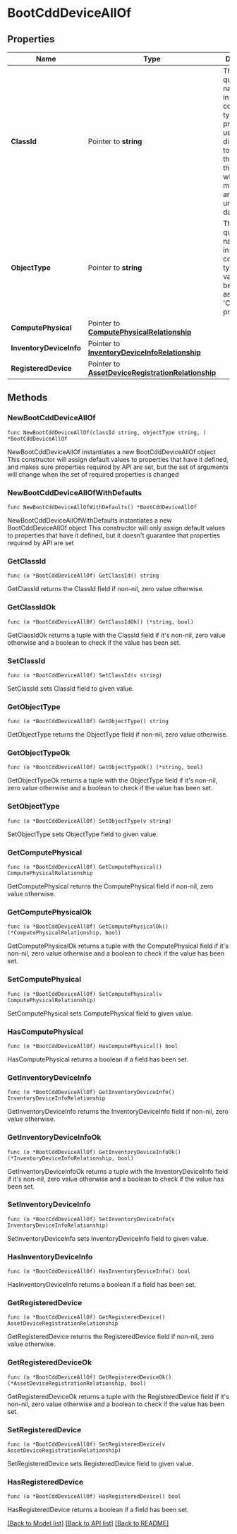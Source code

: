 # BootCddDeviceAllOf

## Properties

Name | Type | Description | Notes
------------ | ------------- | ------------- | -------------
**ClassId** | Pointer to **string** | The fully-qualified name of the instantiated, concrete type. This property is used as a discriminator to identify the type of the payload when marshaling and unmarshaling data. | [default to "boot.CddDevice"]
**ObjectType** | Pointer to **string** | The fully-qualified name of the instantiated, concrete type. The value should be the same as the &#39;ClassId&#39; property. | [default to "boot.CddDevice"]
**ComputePhysical** | Pointer to [**ComputePhysicalRelationship**](compute.Physical.Relationship.md) |  | [optional] 
**InventoryDeviceInfo** | Pointer to [**InventoryDeviceInfoRelationship**](inventory.DeviceInfo.Relationship.md) |  | [optional] 
**RegisteredDevice** | Pointer to [**AssetDeviceRegistrationRelationship**](asset.DeviceRegistration.Relationship.md) |  | [optional] 

## Methods

### NewBootCddDeviceAllOf

`func NewBootCddDeviceAllOf(classId string, objectType string, ) *BootCddDeviceAllOf`

NewBootCddDeviceAllOf instantiates a new BootCddDeviceAllOf object
This constructor will assign default values to properties that have it defined,
and makes sure properties required by API are set, but the set of arguments
will change when the set of required properties is changed

### NewBootCddDeviceAllOfWithDefaults

`func NewBootCddDeviceAllOfWithDefaults() *BootCddDeviceAllOf`

NewBootCddDeviceAllOfWithDefaults instantiates a new BootCddDeviceAllOf object
This constructor will only assign default values to properties that have it defined,
but it doesn't guarantee that properties required by API are set

### GetClassId

`func (o *BootCddDeviceAllOf) GetClassId() string`

GetClassId returns the ClassId field if non-nil, zero value otherwise.

### GetClassIdOk

`func (o *BootCddDeviceAllOf) GetClassIdOk() (*string, bool)`

GetClassIdOk returns a tuple with the ClassId field if it's non-nil, zero value otherwise
and a boolean to check if the value has been set.

### SetClassId

`func (o *BootCddDeviceAllOf) SetClassId(v string)`

SetClassId sets ClassId field to given value.


### GetObjectType

`func (o *BootCddDeviceAllOf) GetObjectType() string`

GetObjectType returns the ObjectType field if non-nil, zero value otherwise.

### GetObjectTypeOk

`func (o *BootCddDeviceAllOf) GetObjectTypeOk() (*string, bool)`

GetObjectTypeOk returns a tuple with the ObjectType field if it's non-nil, zero value otherwise
and a boolean to check if the value has been set.

### SetObjectType

`func (o *BootCddDeviceAllOf) SetObjectType(v string)`

SetObjectType sets ObjectType field to given value.


### GetComputePhysical

`func (o *BootCddDeviceAllOf) GetComputePhysical() ComputePhysicalRelationship`

GetComputePhysical returns the ComputePhysical field if non-nil, zero value otherwise.

### GetComputePhysicalOk

`func (o *BootCddDeviceAllOf) GetComputePhysicalOk() (*ComputePhysicalRelationship, bool)`

GetComputePhysicalOk returns a tuple with the ComputePhysical field if it's non-nil, zero value otherwise
and a boolean to check if the value has been set.

### SetComputePhysical

`func (o *BootCddDeviceAllOf) SetComputePhysical(v ComputePhysicalRelationship)`

SetComputePhysical sets ComputePhysical field to given value.

### HasComputePhysical

`func (o *BootCddDeviceAllOf) HasComputePhysical() bool`

HasComputePhysical returns a boolean if a field has been set.

### GetInventoryDeviceInfo

`func (o *BootCddDeviceAllOf) GetInventoryDeviceInfo() InventoryDeviceInfoRelationship`

GetInventoryDeviceInfo returns the InventoryDeviceInfo field if non-nil, zero value otherwise.

### GetInventoryDeviceInfoOk

`func (o *BootCddDeviceAllOf) GetInventoryDeviceInfoOk() (*InventoryDeviceInfoRelationship, bool)`

GetInventoryDeviceInfoOk returns a tuple with the InventoryDeviceInfo field if it's non-nil, zero value otherwise
and a boolean to check if the value has been set.

### SetInventoryDeviceInfo

`func (o *BootCddDeviceAllOf) SetInventoryDeviceInfo(v InventoryDeviceInfoRelationship)`

SetInventoryDeviceInfo sets InventoryDeviceInfo field to given value.

### HasInventoryDeviceInfo

`func (o *BootCddDeviceAllOf) HasInventoryDeviceInfo() bool`

HasInventoryDeviceInfo returns a boolean if a field has been set.

### GetRegisteredDevice

`func (o *BootCddDeviceAllOf) GetRegisteredDevice() AssetDeviceRegistrationRelationship`

GetRegisteredDevice returns the RegisteredDevice field if non-nil, zero value otherwise.

### GetRegisteredDeviceOk

`func (o *BootCddDeviceAllOf) GetRegisteredDeviceOk() (*AssetDeviceRegistrationRelationship, bool)`

GetRegisteredDeviceOk returns a tuple with the RegisteredDevice field if it's non-nil, zero value otherwise
and a boolean to check if the value has been set.

### SetRegisteredDevice

`func (o *BootCddDeviceAllOf) SetRegisteredDevice(v AssetDeviceRegistrationRelationship)`

SetRegisteredDevice sets RegisteredDevice field to given value.

### HasRegisteredDevice

`func (o *BootCddDeviceAllOf) HasRegisteredDevice() bool`

HasRegisteredDevice returns a boolean if a field has been set.


[[Back to Model list]](../README.md#documentation-for-models) [[Back to API list]](../README.md#documentation-for-api-endpoints) [[Back to README]](../README.md)


